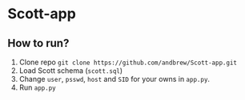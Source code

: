 # Scott-app

## How to run?
1. Clone repo `git clone https://github.com/andbrew/Scott-app.git`
2. Load Scott schema (`scott.sql`)
3. Change `user`, `psswd`, `host` and `SID` for your owns in `app.py`.
4. Run `app.py`
